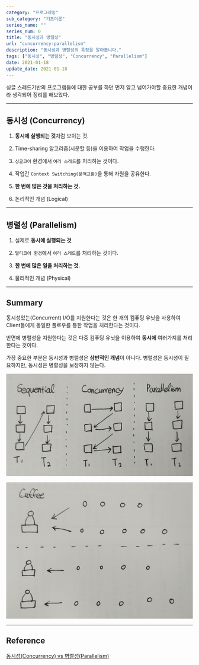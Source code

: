 ```yaml
---
category: "프로그래밍"
sub_category: "기초이론"
series_name: ""
series_num: 0
title: "동시성과 병렬성"
url: "cuncurrency-parallelism"
description: "동시성과 병렬성의 특징을 알아봅니다."
tags: ["동시성", "병렬성", "Concurrency", "Parallelism"]
date: 2021-01-18
update_date: 2021-01-18
---
```


싱글 스레드기반의 프로그램들에 대한 공부를 하던 
먼저 알고 넘어가야할 중요한 개념이라 생각되어 정리를 해보았다.

***

## 동시성 (Concurrency)

1. **동시에 실행되는 것**처럼 보이는 것.

2. Time-sharing 알고리즘(시분할 등)을 이용하여 작업을 수행한다.

3. `싱글코어` 환경에서 `여러 스레드`를 처리하는 것이다.

4. 작업간 `Context Switching(문맥교환)`을 통해 자원을 공유한다.

5. **한 번에 많은 것을 처리하는 것.**

6. 논리적인 개념 (Logical)

***

## 병렬성 (Parallelism)

1. 실제로 **동시에 실행되는 것**

2. `멀티코어 환경`에서 `여러 스레드`를 처리하는 것이다.

3. **한 번에 많은 일을 처리하는 것.**

4. 물리적인 개념 (Physical)

***

## Summary

동시성있는(Concurrent) I/O를 지원한다는 것은
한 개의 컴퓨팅 유닛을 사용하여 Client들에게 동일한 플로우를 통한
작업을 처리한다는 것이다.

반면에 병렬성을 지원한다는 것은 다중 컴퓨팅 유닛을 이용하여 
**동시에** 여러가지를 처리한다는 것이다.

가장 중요한 부분은 동시성과 병렬성은 **상반적인 개념**이 아니다.
병렬성은 동시성이 필요하지만, 동시성은 병렬성을 보장하지 않는다.

![](../img/c-p-1.png)

![](../img/c-p-2.png)

***

## Reference

<span class="reference">

[동시성(Concurrency) vs 병렬성(Parallelism)](https://seamless.tistory.com/42)

</span>

